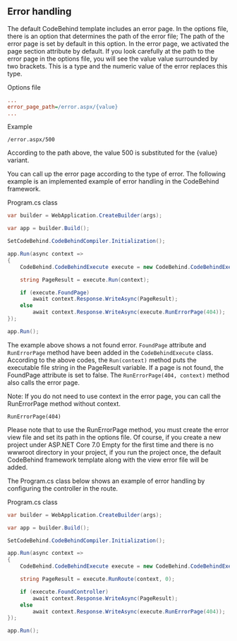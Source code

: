 ## Error handling

The default CodeBehind template includes an error page. In the options file, there is an option that determines the path of the error file; The path of the error page is set by default in this option. In the error page, we activated the page section attribute by default. If you look carefully at the path to the error page in the options file, you will see the value value surrounded by two brackets. This is a type and the numeric value of the error replaces this type.

Options file
```ini
...
error_page_path=/error.aspx/{value}
...
```

Example

`/error.aspx/500`

According to the path above, the value 500 is substituted for the {value} variant.

You can call up the error page according to the type of error. The following example is an implemented example of error handling in the CodeBehind framework.

Program.cs class
```csharp
var builder = WebApplication.CreateBuilder(args);

var app = builder.Build();

SetCodeBehind.CodeBehindCompiler.Initialization();

app.Run(async context =>
{
    CodeBehind.CodeBehindExecute execute = new CodeBehind.CodeBehindExecute();

    string PageResult = execute.Run(context);

    if (execute.FoundPage)
        await context.Response.WriteAsync(PageResult);
    else
        await context.Response.WriteAsync(execute.RunErrorPage(404));
});

app.Run();
```


The example above shows a not found error. `FoundPage` attribute and `RunErrorPage` method have been added in the `CodeBehindExecute` class. According to the above codes, the `Run(context)` method puts the executable file string in the PageResult variable. If a page is not found, the FoundPage attribute is set to false. The `RunErrorPage(404, context)` method also calls the error page.

Note: If you do not need to use context in the error page, you can call the RunErrorPage method without context.

`RunErrorPage(404)`

Please note that to use the RunErrorPage method, you must create the error view file and set its path in the options file. Of course, if you create a new project under ASP.NET Core 7.0 Empty for the first time and there is no wwwroot directory in your project, if you run the project once, the default CodeBehind framework template along with the view error file will be added.

The Program.cs class below shows an example of error handling by configuring the controller in the route.

Program.cs class
```csharp
var builder = WebApplication.CreateBuilder(args);

var app = builder.Build();

SetCodeBehind.CodeBehindCompiler.Initialization();

app.Run(async context =>
{
    CodeBehind.CodeBehindExecute execute = new CodeBehind.CodeBehindExecute();

    string PageResult = execute.RunRoute(context, 0);

    if (execute.FoundController)
        await context.Response.WriteAsync(PageResult);
    else
        await context.Response.WriteAsync(execute.RunErrorPage(404));
});

app.Run();
```
